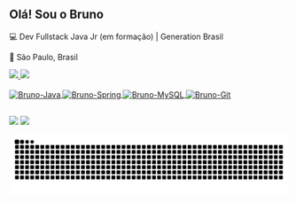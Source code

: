 ## Olá! Sou o Bruno

:computer: Dev Fullstack Java Jr (em formação) | Generation Brasil   

:house_with_garden: São Paulo, Brasil

 <div>
  <a href="https://github.com/bbaldaia">
  <img height="150em" src="https://github-readme-stats.vercel.app/api?username=bbaldaia&show_icons=true&theme=dark&include_all_commits=true&count_private=true"/>
  <img height="150em" src="https://github-readme-stats.vercel.app/api/top-langs/?username=bbaldaia&layout=compact&langs_count=7&theme=dark"/>
</div>
  
<div style="display: inline_block"><br>
  <img align="center" alt="Bruno-Java" height="70" width="90" src="https://cdn.jsdelivr.net/gh/devicons/devicon/icons/java/java-original-wordmark.svg">
  <img align="center" alt="Bruno-Spring" height="60" width="80" src="https://cdn.jsdelivr.net/gh/devicons/devicon/icons/spring/spring-original-wordmark.svg">
  <img align="center" alt="Bruno-MySQL" height="70" width="90" src="https://cdn.jsdelivr.net/gh/devicons/devicon/icons/mysql/mysql-original-wordmark.svg">
  <img align="center" alt="Bruno-Git" height="70" width="90" src="https://cdn.jsdelivr.net/gh/devicons/devicon/icons/git/git-plain-wordmark.svg">
</div>
  
  ##
  
  <div>
  <a href = "mailto:brunobfreire98@gmail.com"><img src="https://img.shields.io/badge/Gmail-D14836?style=for-the-badge&logo=gmail&logoColor=white" target="_blank"></a>
  <a href="https://www.linkedin.com/in/bruno-baldaia-4069a4156/" target="_blank"><img src="https://img.shields.io/badge/-LinkedIn-%230077B5?style=for-the-badge&logo=linkedin&logoColor=white" target="_blank"></a> 
  </div>
 
 ![Snake animation](https://github.com/bbaldaia/bbaldaia/blob/output/github-contribution-grid-snake.svg)
